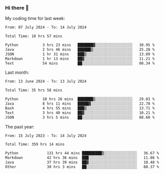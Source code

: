 ### Hi there 👋

My coding time for last week:

<!--START_SECTION:week-->

```txt
From: 07 July 2024 - To: 14 July 2024

Total Time: 10 hrs 57 mins

Python           3 hrs 23 mins   ███████▓░░░░░░░░░░░░░░░░░   30.95 %
Java             2 hrs 46 mins   ██████▒░░░░░░░░░░░░░░░░░░   25.28 %
JSON             1 hr 31 mins    ███▒░░░░░░░░░░░░░░░░░░░░░   13.89 %
Markdown         1 hr 13 mins    ██▓░░░░░░░░░░░░░░░░░░░░░░   11.21 %
Text             54 mins         ██░░░░░░░░░░░░░░░░░░░░░░░   08.34 %
```

<!--END_SECTION:week-->

Last month:

<!--START_SECTION:month-->

```txt
From: 13 June 2024 - To: 13 July 2024

Total Time: 35 hrs 58 mins

Python           10 hrs 26 mins  ███████▒░░░░░░░░░░░░░░░░░   29.03 %
Java             8 hrs 11 mins   █████▓░░░░░░░░░░░░░░░░░░░   22.78 %
Bash             4 hrs 55 mins   ███▒░░░░░░░░░░░░░░░░░░░░░   13.71 %
Text             3 hrs 40 mins   ██▓░░░░░░░░░░░░░░░░░░░░░░   10.21 %
JSON             3 hrs 5 mins    ██░░░░░░░░░░░░░░░░░░░░░░░   08.60 %
```

<!--END_SECTION:month-->

The past year:

<!--START_SECTION:year-->

```txt
From: 15 July 2023 - To: 14 July 2024

Total Time: 359 hrs 14 mins

Python             131 hrs 44 mins █████████▒░░░░░░░░░░░░░░░   36.67 %
Markdown           42 hrs 36 mins  ███░░░░░░░░░░░░░░░░░░░░░░   11.86 %
Java               37 hrs 39 mins  ██▓░░░░░░░░░░░░░░░░░░░░░░   10.48 %
Other              30 hrs 3 mins   ██░░░░░░░░░░░░░░░░░░░░░░░   08.37 %
```

<!--END_SECTION:year-->
